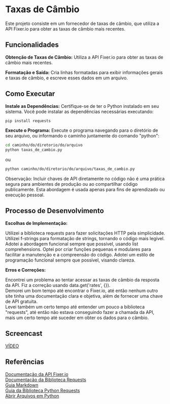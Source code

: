 # Taxas de Câmbio
Este projeto consiste em um fornecedor de taxas de câmbio, que utiliza a API Fixer.io para obter as taxas de câmbio mais recentes.
## Funcionalidades
**Obtenção de Taxas de Câmbio:**  Utiliza a API Fixer.io para obter as taxas de câmbio mais recentes.

**Formatação e Saída:**   Cria linhas formatadas para exibir informações gerais e taxas de câmbio, e escreve esses dados em um arquivo.

## Como Executar
**Instale as Dependências:**
   Certifique-se de ter o Python instalado em seu sistema. Você pode instalar as dependências necessárias executando:
   ```bash
   pip install requests
  ```
**Execute o Programa:**
Execute o programa navegando para o diretório de seu arquivo, ou informando o caminho juntamente do comando "python":
```bash
cd caminho/do/diretorio/do/arquivo
python taxas_de_cambio.py
```
ou
```bash
python caminho/do/diretorio/do/arquivo/taxas_de_cambio.py
```
Observação: Incluir chaves de API diretamente no código não é uma prática segura para ambientes de produção ou ao compartilhar código publicamente. Esta abordagem é usada apenas para fins de aprendizado ou execução pessoal.

## Processo de Desenvolvimento
**Escolhas de Implementação:**

Utilizei a biblioteca requests para fazer solicitações HTTP pela simplicidade.
Utilizei f-strings para formatação de strings, tornando o código mais legível.
Adotei a abordagem funcional sempre que possível, usando list comprehensions.
Optei por criar funções pequenas e modulares para facilitar a manutenção e a compreensão do código. 
Adotei um estilo de programação funcional sempre que possível, visando clareza.

**Erros e Correções:**

Encontrei um problema ao tentar acessar as taxas de câmbio da resposta da API. Fiz a correção usando data.get('rates', {}).  
Demorei um bom tempo até encontrar o Fixer.io, até então nenhum outro site tinha uma documentação clara e objetiva, além de fornecer uma chave de API gratuita.  
Levei também um certo tempo até entender um pouco a biblioteca "requests", até então não estava conseguindo fazer a chamada da API, mais um certo tempo até suceder em obter os dados para o câmbio.

## Screencast
[VÍDEO](https://drive.google.com/file/d/1lNAtoEXTleCR_Jj1MAMJkLeK4ut-QEVH/view?usp=sharing)

## Referências
[Documentação da API Fixer.io](https://fixer.io/documentation)  
[Documentação da Biblioteca Requests](https://docs.python-requests.org/en/latest/)  
[Guia Markdown](https://www.markdownguide.org/getting-started/)  
[Guia da Biblioteca Python Requests](https://realpython.com/python-requests/)  
[Abrir Arquivos em Python](https://www.freecodecamp.org/portuguese/news/como-escrever-em-um-arquivo-em-python-open-read-append-e-outras-funcoes-de-manipulacao-explicadas/)

